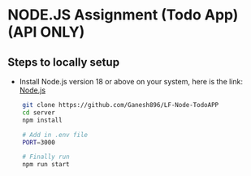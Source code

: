 # NODE.JS Assignment (Todo App) (API ONLY)
## Steps to locally setup

- Install Node.js version 18 or above on your system, here is the link:
[Node.js](https://nodejs.org/en)
```sh
    git clone https://github.com/Ganesh896/LF-Node-TodoAPP
    cd server
    npm install

    # Add in .env file
    PORT=3000

    # Finally run
    npm run start
```
